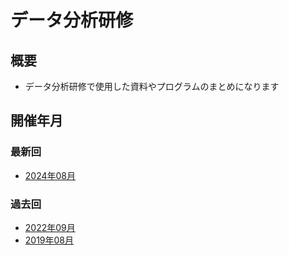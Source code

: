 # データ分析研修
## 概要
- データ分析研修で使用した資料やプログラムのまとめになります

## 開催年月
### 最新回

- [2024年08月](./202408/)

### 過去回

- [2022年09月](./202209/)
- [2019年08月](./201908/)


